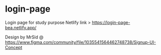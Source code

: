 # login-page
Login page for study purpose
Netlify link > https://login-page-bea.netlify.app/

Design by MrSid @ https://www.figma.com/community/file/1035541564462748738/Signup-UI-Concept
